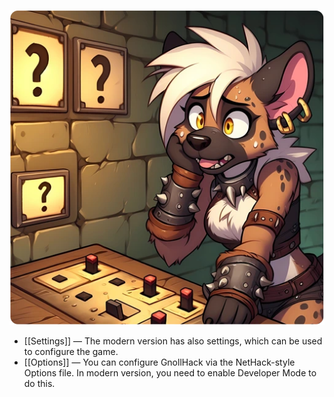 ![game-configuration](/uploads/Game%20Configuration/game-configuration.webp)

* [[Settings]] — The modern version has also settings, which can be used to configure the game.
* [[Options]] — You can configure GnollHack via the NetHack-style Options file. In modern version, you need to enable Developer Mode to do this.
